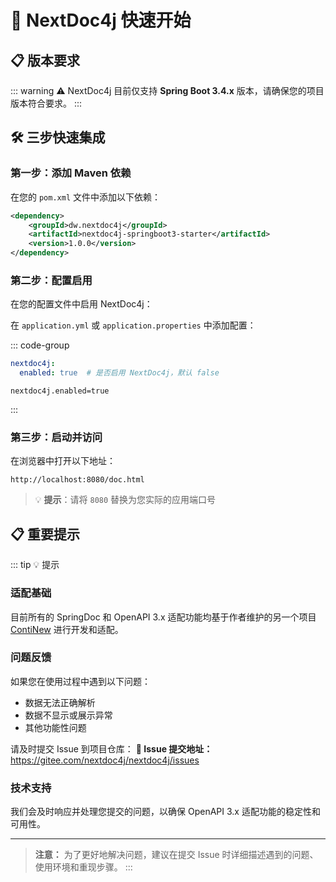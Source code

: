 # 🚀 NextDoc4j 快速开始

## 📋 版本要求
::: warning  ⚠️
 NextDoc4j 目前仅支持 **Spring Boot 3.4.x** 版本，请确保您的项目版本符合要求。
:::

## 🛠️ 三步快速集成

### 第一步：添加 Maven 依赖

在您的 `pom.xml` 文件中添加以下依赖：

```xml
<dependency>
    <groupId>dw.nextdoc4j</groupId>
    <artifactId>nextdoc4j-springboot3-starter</artifactId>
    <version>1.0.0</version>
</dependency>
```

### 第二步：配置启用

在您的配置文件中启用 NextDoc4j：

在 `application.yml` 或 `application.properties` 中添加配置：

::: code-group

```yaml [application.yml]
nextdoc4j:
  enabled: true  # 是否启用 NextDoc4j，默认 false
```

```properties [application.properties]
nextdoc4j.enabled=true
```

:::

### 第三步：启动并访问

   在浏览器中打开以下地址：
   ```
   http://localhost:8080/doc.html
   ```

   > 💡 **提示**：请将 `8080` 替换为您实际的应用端口号
   

## 📋 重要提示
::: tip 💡 提示
### 适配基础
目前所有的 SpringDoc 和 OpenAPI 3.x 适配功能均基于作者维护的另一个项目 [ContiNew](https://continew.top/) 进行开发和适配。

### 问题反馈
如果您在使用过程中遇到以下问题：
- 数据无法正确解析
- 数据不显示或展示异常
- 其他功能性问题

请及时提交 Issue 到项目仓库：
**📍 Issue 提交地址：** https://gitee.com/nextdoc4j/nextdoc4j/issues

### 技术支持
我们会及时响应并处理您提交的问题，以确保 OpenAPI 3.x 适配功能的稳定性和可用性。

---

> **注意：** 为了更好地解决问题，建议在提交 Issue 时详细描述遇到的问题、使用环境和重现步骤。
:::
